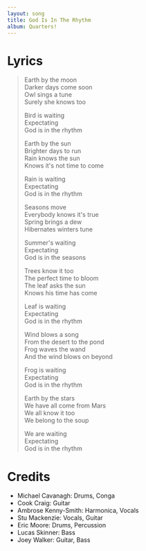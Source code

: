 ```yaml
---
layout: song
title: God Is In The Rhythm
album: Quarters!
---
```


# Lyrics

> Earth by the moon  
> Darker days come soon  
> Owl sings a tune  
> Surely she knows too  
>  
> Bird is waiting  
> Expectating  
> God is in the rhythm  
>   
> Earth by the sun  
> Brighter days to run  
> Rain knows the sun  
> Knows it's not time to come  
>  
> Rain is waiting  
> Expectating  
> God is in the rhythm  
>  
> Seasons move  
> Everybody knows it's true  
> Spring brings a dew  
> Hibernates winters tune  
>  
> Summer's waiting  
> Expectating  
> God is in the seasons  
>  
> Trees know it too  
> The perfect time to bloom  
> The leaf asks the sun  
> Knows his time has come  
>  
> Leaf is waiting  
> Expectating  
> God is in the rhythm  
>  
> Wind blows a song  
> From the desert to the pond  
> Frog waves the wand  
> And the wind blows on beyond  
>  
> Frog is waiting  
> Expectating  
> God is in the rhythm  
>  
> Earth by the stars  
> We have all come from Mars  
> We all know it too  
> We belong to the soup  
>  
> We are waiting  
> Expectating  
> God is in the rhythm  

# Credits

* Michael Cavanagh: Drums, Conga
* Cook Craig: Guitar
* Ambrose Kenny-Smith: Harmonica, Vocals
* Stu Mackenzie: Vocals, Guitar
* Eric Moore: Drums, Percussion
* Lucas Skinner: Bass
* Joey Walker: Guitar, Bass

